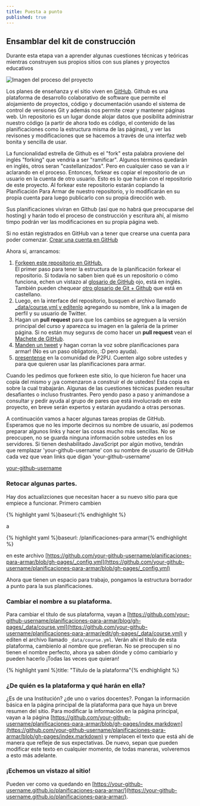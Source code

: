 ```yaml
---
title: Puesta a punto
published: true
---
```


## Ensamblar del kit de construcción

Durante esta etapa van a aprender algunas cuestiones técnicas y
teóricas mientras construyen sus propios sitios con sus planes y
proyectos educativos

![Imagen del proceso del proyecto]({{site.baseurl}}/img/process.png)


Los planes de enseñanza y el sitio viven en
[GitHub](http://github.com). Github es una plataforma de desarrollo
colaborativo de software que permite el alojamiento de proyectos,
código y documentación usando el sistema de control de versiones Git y
además nos permite crear y mantener páginas web. Un repositorio es un
lugar donde alojar datos que posibilita administrar nuestro código (a
partir de ahora todo es código, el contenido de las planificaciones
como la estructura misma de las páginas), y ver las revisones y
modificaciones que se hacemos a través de una interfaz web bonita y
sencilla de usar.

La funcionalidad estrella de Github es el "fork" esta palabra proviene
del inglés "forking" que vendría a ser "ramificar". Algunos términos
quedarán en inglés, otros seran "castellanizados". Pero en cualquier
caso se van a ir aclarando en el proceso. Entonces, forkear es copiar
el repositorio de un usuario en la cuenta de otro usuario. Esto es lo
que harán con el repositorio de este proyecto. Al forkear este
repositorio estarán copiando la Planificación Para Armar de nuestro
repositorio, y lo modificarán en su propia cuenta para luego
publicarlo con su propia dirección web.

Sus planificaciones viviran en Github (así que no habrá que
preocuparse del hosting) y harán todo el proceso de construcción y
escritura ahí, al mismo timpo podrán ver las modificaciones en su
propia página web.

Si no están registrados en GitHub van a tener que crearse una cuenta
para poder comenzar.  <a class="btn btn-primary"
href="https://github.com/join" target="_blank"><i class="fa
fa-code-fork"></i>Crear una cuenta en GitHub</a>

Ahora sí, arrancamos:

1. <a class="btn btn-primary"
   href="https://github.com/acercadelaeducacion/planificaciones-para-armar/fork"
   target="_blank"><i class="fa fa-code-fork"></i> Forkeen este
   repositorio en GitHub.</a></li> El primer paso para tener la
   estructura de la planificación forkear el repositorio. Si
   todavía no saben bien qué es un repositorio o cómo funciona, echen
   un vistazo al <a
   href="https://help.github.com/articles/github-glossary" >glosario
   de GitHub</a> ojo, está en inglés. También pueden chequear <a
   href="http://www.yagoperez.com/un_poco_de_git_y_de_github%E2%80%8E/">otro
   glosario de Git + Github</a> que está en castellano.
2. Luego, en la interface del repositorio, busquen el archivo llamado
   <a class="btn btn-primary"
   href="https://github.com/acercadelaeducacion/planificaciones-para-armar/edit/gh-pages/_data/course.yml"
   target="_blank"><i class="fa fa-edit"></i>_data/course.yml y
   edítenlo</a> agregando su nombre, link a la imagen de perfil y su usuario de
   Twitter.
3. Hagan un **pull request** para que los cambios se agreguen a la versión principal del curso y aparezca su imagen en la galería de
   la primer página. Si no están muy segurxs de como hacer un **pull request** vean el <a href="{{site.baseurl}}{% post_url 2000-01-02-github-cheatsheet %}">Machete de GitHub</a>.
4. <a class="btn btn-primary" target="_blank"
   href="https://twitter.com/intent/tweet?url=http%3A%2F%2Fhowto.p2pu.org&text=Crear%20planificaciones%20online%20y%20participar%20de%20comunidades%20de%20Prácticas&hashtags=planificacionesparaarmar&via=p2pu&related=p2pu&via=amaciel&related=amaciel"><i
   class="fa fa-twitter"></i> Manden un tweet</a> y hagan corran la voz
   sobre planificaciones para armar! (No es un paso obligatorio, :D
   pero ayuda).
5. <a class="btn btn-primary" target="_blank"
   href="http://community.p2pu.org/t/please-introduce-yourself/28"><i
   class="fa fa-weixin"></i> presentense</a> en la comunidad de
   P2PU. Cuenten algo sobre ustedes y para que quieren usar las
   planificaciones para armar.

Cuando les pedimos que forkeen este sitio, lo que hicieron fue hacer
una copia del mismo y ¡ya comenzaron a construir el de ustedes! Esta
copia es sobre la cual trabajarán. Algunas de las cuestiones técnicas
pueden resultar desafiantes o incluso frustrantes. Pero yendo paso a
paso y animandose a consultar y pedir ayuda al grupo de pares que está
involucrado en este proyecto, en breve serán expertos y estarán
ayudando a otras personas.

<div id="ghUsername-intro">

A continuación vamos a hacer algunas tareas propias de
GitHub. Esperamos que no les importe decirnos su nombre de usuario,
así podemos preparar algunos links y hacer las cosas mucho más
sencillas. No se preocupen, no se guarda ninguna información sobre
ustedes en los servidores. Si tienen deshabilitado JavaScript por
algún motivo, tendrán que remplazar 'your-github-username' con su
nombre de usuario de GitHub cada vez que vean links que digan
'your-github-username' </div>

[your-github-username](https://github.com/your-github-username-set/planificaciones-para-armar/)

### Retocar algunas partes.

Hay dos actualizciones que necesitan hacer a su nuevo sitio para que empiece a funcionar. Primero cambien

{% highlight yaml %}baseurl:{% endhighlight %}

a

{% highlight yaml %}baseurl: /planificaciones-para armar{% endhighlight %}

en este archivo [https://github.com/your-github-username/planificaciones-para-armar/blob/gh-pages/_config.yml](https://github.com/your-github-username/planificaciones-para-armar/blob/gh-pages/_config.yml)

<!--Luego, borrar un archivo llamado CNAME [https://github.com/your-github-username/planificaciones-para-armar/blob/gh-pages/CNAME](https://github.com/your-github-username/planificaciones-para-armar/blob/gh-pages/CNAME)-->


Ahora que tienen un espacio para trabajo, pongamos la estructura borrador a punto para la sus planificaciones.

### Cambiar el  nombre a su plataforma.

Para cambiar el título de sus plataforma, vayan a [https://github.com/your-github-username/planificaciones-para-armar/blog/gh-pages/_data/course.yml](https://github.com/your-github-username/planificaciones-para-armar/edit/gh-pages/_data/course.yml) y editen el archivo llamado `_data/course.yml`. Verán ahí el título de esta plataforma, cambienlo al nombre que prefieran. No se preocupen si no tienen el nombre perfecto, ahora ya saben dónde y cómo cambiarlo y pueden hacerlo ¡Todas las veces que quieran!

{% highlight yaml %}title: "Tiítulo de la plataforma"{% endhighlight %}

### ¿De quién es la plataforma y qué harán en ella?

¿Es de una Institución? ¿de uno o varios docentes?. Pongan la información básica en la página principal de la plataforma para que haya un breve resumen del sitio. Para modificar la información en la página principal, vayan a la página [https://github.com/your-github-username/planificaciones-para-armar/blob/gh-pages/index.markdown](https://github.com/your-github-username/planificaciones-para-armar/blob/gh-pages/index.markdown) y remplacen el texto que está ahí de manera que refleje de sus expectativas. De nuevo, sepan que pueden modificar este texto en cualquier momento, de todas maneras, volveremos a esto más adelante.

### ¡Echemos un vistazo al sitio!

Pueden ver como va quedando en  [https://your-github-username.github.io/planificaciones-para-armar/](https://your-github-username.github.io/planificaciones-para-armar/).
